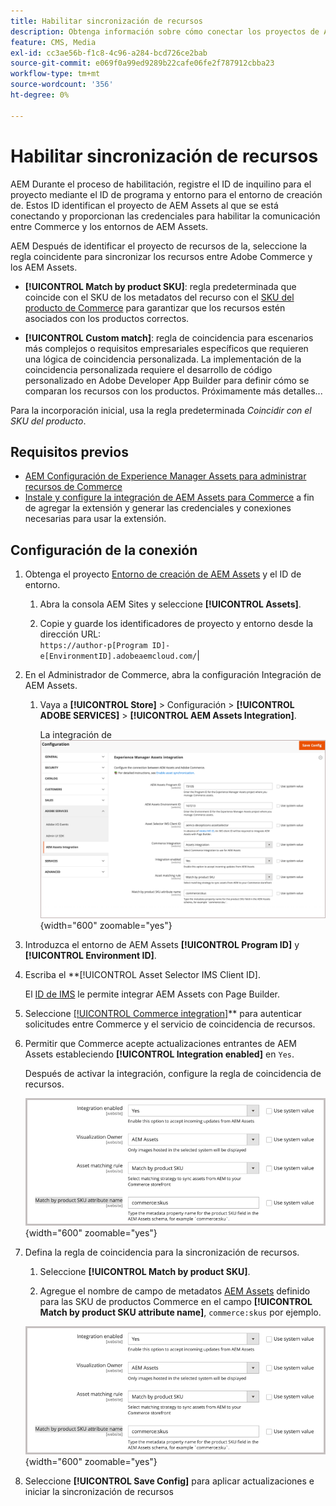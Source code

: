 ```yaml
---
title: Habilitar sincronización de recursos
description: Obtenga información sobre cómo conectar los proyectos de Adobe Commerce y Experience Manager Assets para habilitar la sincronización de recursos entre estos dos sistemas.
feature: CMS, Media
exl-id: cc3ae56b-f1c8-4c96-a284-bcd726ce2bab
source-git-commit: e069f0a99ed9289b22cafe06fe2f787912cbba23
workflow-type: tm+mt
source-wordcount: '356'
ht-degree: 0%

---
```


# Habilitar sincronización de recursos

AEM Durante el proceso de habilitación, registre el ID de inquilino para el proyecto mediante el ID de programa y entorno para el entorno de creación de. Estos ID identifican el proyecto de AEM Assets al que se está conectando y proporcionan las credenciales para habilitar la comunicación entre Commerce y los entornos de AEM Assets.

AEM Después de identificar el proyecto de recursos de la, seleccione la regla coincidente para sincronizar los recursos entre Adobe Commerce y los AEM Assets.

- **[!UICONTROL Match by product SKU]**: regla predeterminada que coincide con el SKU de los metadatos del recurso con el [SKU del producto de Commerce](https://experienceleague.adobe.com/en/docs/commerce-operations/operational-playbook/glossary#sku) para garantizar que los recursos estén asociados con los productos correctos.

- **[!UICONTROL Custom match]**: regla de coincidencia para escenarios más complejos o requisitos empresariales específicos que requieren una lógica de coincidencia personalizada. La implementación de la coincidencia personalizada requiere el desarrollo de código personalizado en Adobe Developer App Builder para definir cómo se comparan los recursos con los productos. Próximamente más detalles...

Para la incorporación inicial, usa la regla predeterminada *Coincidir con el SKU del producto*.

## Requisitos previos

- [AEM Configuración de Experience Manager Assets para administrar recursos de Commerce](#aem-assets-configure-aem)
- [Instale y configure la integración de AEM Assets para Commerce](#aem-assets-configure-commerce.md) a fin de agregar la extensión y generar las credenciales y conexiones necesarias para usar la extensión.

## Configuración de la conexión

1. Obtenga el proyecto [Entorno de creación de AEM Assets](https://experienceleague.adobe.com/en/docs/experience-manager-cloud-service/content/sites/authoring/quick-start) y el ID de entorno.

   1. Abra la consola AEM Sites y seleccione **[!UICONTROL Assets]**.

   1. Copie y guarde los identificadores de proyecto y entorno desde la dirección URL: <br>`https://author-p[Program ID]-e[EnvironmentID].adobeaemcloud.com/`|

1. En el Administrador de Commerce, abra la configuración Integración de AEM Assets.

   1. Vaya a **[!UICONTROL Store]** > Configuración > **[!UICONTROL ADOBE SERVICES]** > **[!UICONTROL AEM Assets Integration]**.

      La integración de ![AEM Assets habilitó la integración](assets/aem-assets-integration-enable-config.png){width="600" zoomable="yes"}

1. Introduzca el entorno de AEM Assets **[!UICONTROL Program ID]** y **[!UICONTROL Environment ID]**.

1. Escriba el **[!UICONTROL Asset Selector IMS Client ID].

   El [ID de IMS](../getting-started/adobe-ims-config.md) le permite integrar AEM Assets con Page Builder.

1. Seleccione [[!UICONTROL Commerce integration]](aem-assets-configure-commerce.md#add-the-integration-to-the-commerce-environment)** para autenticar solicitudes entre Commerce y el servicio de coincidencia de recursos.

1. Permitir que Commerce acepte actualizaciones entrantes de AEM Assets estableciendo **[!UICONTROL Integration enabled]** en `Yes`.

   Después de activar la integración, configure la regla de coincidencia de recursos.

   ![Integración de AEM Assets selecciona la regla de coincidencia de recursos](assets/aem-assets-config-matching-rule.png){width="600" zoomable="yes"}

1. Defina la regla de coincidencia para la sincronización de recursos.

   1. Seleccione **[!UICONTROL Match by product SKU]**.

   1. Agregue el nombre de campo de metadatos [AEM Assets](aem-assets-configure-aem.md#configure-metadata) definido para las SKU de productos Commerce en el campo **[!UICONTROL Match by product SKU attribute name]**, `commerce:skus` por ejemplo.

   ![Integración de AEM Assets selecciona la regla de coincidencia de recursos](assets/aem-assets-config-matching-rule.png){width="600" zoomable="yes"}

1. Seleccione **[!UICONTROL Save Config]** para aplicar actualizaciones e iniciar la sincronización de recursos
